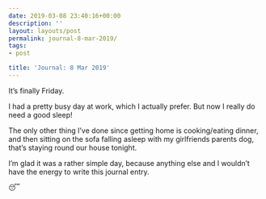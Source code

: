 ```yaml
---
date: 2019-03-08 23:40:16+00:00
description: ''
layout: layouts/post
permalink: journal-8-mar-2019/
tags:
- post

title: 'Journal: 8 Mar 2019'
---
```


<p>It’s finally Friday.</p>
<p>I had a pretty busy day at work, which I actually prefer. But now I really do need a good sleep!</p>
<p>The only other thing I’ve done since getting home is cooking/eating dinner, and then sitting on the sofa falling asleep with my girlfriends parents dog, that’s staying round our house tonight.</p>
<p>I’m glad it was a rather simple day, because anything else and I wouldn’t have the energy to write this journal entry.</p>
<p>😴</p>
